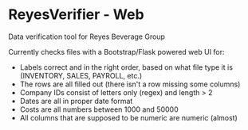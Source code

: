 # ReyesVerifier - Web

Data verification tool for Reyes Beverage Group

Currently checks files with a Bootstrap/Flask powered web UI for:
- Labels correct and in the right order, based on what file type it is (INVENTORY, SALES, PAYROLL, etc.)
- The rows are all filled out (there isn't a row missing some columns)
- Company IDs consist of letters only (regex) and length > 2
- Dates are all in proper date format
- Costs are all numbers between 1000 and 50000
- All columns that are supposed to be numeric are numeric (almost)
